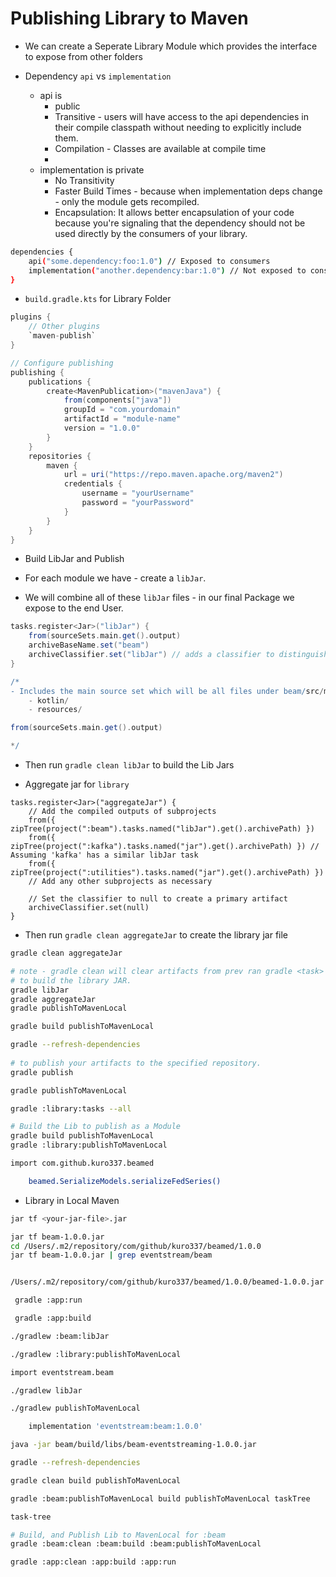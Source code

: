 # Publishing Library to Maven

- We can create a Seperate Library Module which provides the interface to expose from other folders

- Dependency `api` vs `implementation`

    - api is
        - public
        - Transitive - users will have access to the api dependencies in their compile classpath without needing to
          explicitly include them.
        - Compilation - Classes are available at compile time
        -
    - implementation is private
        - No Transitivity
        - Faster Build Times - because when implementation deps change - only the module gets recompiled.
        - Encapsulation: It allows better encapsulation of your code because you're signaling that the dependency should
          not be used directly by the consumers of your library.

```bash
dependencies {
    api("some.dependency:foo:1.0") // Exposed to consumers
    implementation("another.dependency:bar:1.0") // Not exposed to consumers
}

```

- `build.gradle.kts` for Library Folder

```gradle
plugins {
    // Other plugins
    `maven-publish`
}

// Configure publishing
publishing {
    publications {
        create<MavenPublication>("mavenJava") {
            from(components["java"])
            groupId = "com.yourdomain"
            artifactId = "module-name"
            version = "1.0.0"
        }
    }
    repositories {
        maven {
            url = uri("https://repo.maven.apache.org/maven2")
            credentials {
                username = "yourUsername"
                password = "yourPassword"
            }
        }
    }
}

```

- Build LibJar and Publish

- For each module we have - create a `libJar`.
- We will combine all of these `libJar` files - in our final Package we expose to the end User.

```gradle
tasks.register<Jar>("libJar") {
    from(sourceSets.main.get().output)
    archiveBaseName.set("beam")
    archiveClassifier.set("libJar") // adds a classifier to distinguish from the shadow JAR
}

/*
- Includes the main source set which will be all files under beam/src/main/ which is
    - kotlin/
    - resources/

from(sourceSets.main.get().output)

*/
```

- Then run `gradle clean libJar` to build the Lib Jars

- Aggregate jar for `library`

```
tasks.register<Jar>("aggregateJar") {
    // Add the compiled outputs of subprojects
    from({ zipTree(project(":beam").tasks.named("libJar").get().archivePath) })
    from({ zipTree(project(":kafka").tasks.named("jar").get().archivePath) }) // Assuming 'kafka' has a similar libJar task
    from({ zipTree(project(":utilities").tasks.named("jar").get().archivePath) })
    // Add any other subprojects as necessary

    // Set the classifier to null to create a primary artifact
    archiveClassifier.set(null)
}

```

- Then run `gradle clean aggregateJar` to create the library jar file

```bash
gradle clean aggregateJar
```

```bash
# note - gradle clean will clear artifacts from prev ran gradle <task> commands
# to build the library JAR.
gradle libJar 
gradle aggregateJar
gradle publishToMavenLocal

gradle build publishToMavenLocal

gradle --refresh-dependencies                                         
 
# to publish your artifacts to the specified repository.
gradle publish

gradle publishToMavenLocal

gradle :library:tasks --all

# Build the Lib to publish as a Module
gradle build publishToMavenLocal
gradle :library:publishToMavenLocal

import com.github.kuro337.beamed

    beamed.SerializeModels.serializeFedSeries()

```

- Library in Local Maven

```bash
jar tf <your-jar-file>.jar

jar tf beam-1.0.0.jar 
cd /Users/.m2/repository/com/github/kuro337/beamed/1.0.0
jar tf beam-1.0.0.jar | grep eventstream/beam


/Users/.m2/repository/com/github/kuro337/beamed/1.0.0/beamed-1.0.0.jar 

 gradle :app:run

 gradle :app:build

./gradlew :beam:libJar

./gradlew :library:publishToMavenLocal

import eventstream.beam

./gradlew libJar

./gradlew publishToMavenLocal

    implementation 'eventstream:beam:1.0.0'

java -jar beam/build/libs/beam-eventstreaming-1.0.0.jar 

gradle --refresh-dependencies

gradle clean build publishToMavenLocal 

gradle :beam:publishToMavenLocal build publishToMavenLocal taskTree

task-tree

# Build, and Publish Lib to MavenLocal for :beam
gradle :beam:clean :beam:build :beam:publishToMavenLocal

gradle :app:clean :app:build :app:run


```
